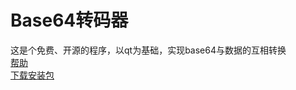 # Base64转码器
这是个免费、开源的程序，以qt为基础，实现base64与数据的互相转换  
[帮助](https://github.com/sjc0910/base64/wiki)  
[下载安装包](https://github.com/sjc0910/base64/releases/download/v2.7.3-RC/base64-setup-64-bit.exe)
